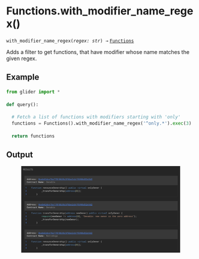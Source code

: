 # Functions.with\_modifier\_name\_regex()

`with_modifier_name_regex(`_`regex: str`_`) →` [`Functions`](./)

Adds a filter to get functions, that have modifier whose name matches the given regex.

## Example

```python
from glider import *

def query():
  
  # Fetch a list of functions with modifiers starting with 'only'
  functions = Functions().with_modifier_name_regex('^only.*').exec(3)

  return functions
```

## Output

<figure><img src="../../../.gitbook/assets/image (6) (1) (1) (1) (1) (1) (1).png" alt=""><figcaption></figcaption></figure>

